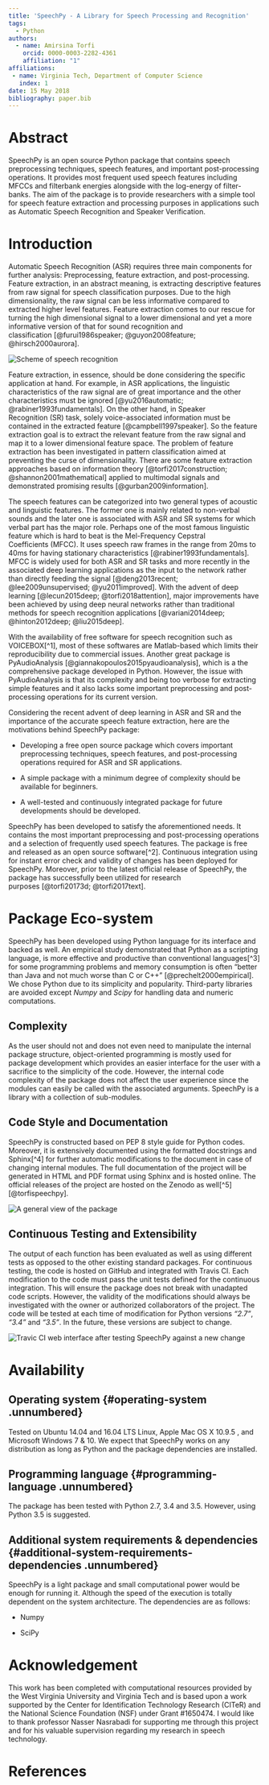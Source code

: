 ```yaml
---
title: 'SpeechPy - A Library for Speech Processing and Recognition'
tags:
  - Python
authors:
  - name: Amirsina Torfi
    orcid: 0000-0003-2282-4361
    affiliation: "1"
affiliations:
 - name: Virginia Tech, Department of Computer Science
   index: 1
date: 15 May 2018
bibliography: paper.bib
---
```


# Abstract
SpeechPy is an open source Python package that contains speech preprocessing techniques, speech features, and important post-processing operations. It provides most frequent used speech features including MFCCs and filterbank energies alongside with the log-energy of filter-banks. The aim of the package is to provide researchers with a simple tool for speech feature extraction and processing purposes in applications such as Automatic Speech Recognition and Speaker Verification.

# Introduction
Automatic Speech Recognition (ASR) requires three main components for
further analysis: Preprocessing, feature extraction, and
post-processing. Feature extraction, in an abstract meaning, is
extracting descriptive features from raw signal for speech
classification purposes. Due to the high
dimensionality, the raw signal can be less informative compared to
extracted higher level features. Feature extraction comes to our rescue
for turning the high dimensional signal to a lower dimensional and yet
a more informative version of that for sound recognition and
classification [@furui1986speaker; @guyon2008feature; @hirsch2000aurora].

![Scheme of speech recognition](_imgs/Scheme_of_speech_recognition_system.png)

Feature extraction, in essence, should be done considering the specific
application at hand. For example, in ASR applications, the linguistic
characteristics of the raw signal are of great importance and the other
characteristics must be
ignored [@yu2016automatic; @rabiner1993fundamentals]. On the other hand,
in Speaker Recognition (SR) task, solely voice-associated information
must be contained in the extracted feature [@campbell1997speaker]. So the
feature extraction goal is to extract the relevant feature from the raw
signal and map it to a lower dimensional feature space. The problem of
feature extraction has been investigated in pattern classification aimed
at preventing the curse of dimensionality. There are some feature
extraction approaches based on information theory
[@torfi2017construction; @shannon2001mathematical] applied to multimodal
signals and demonstrated promising results [@gurban2009information].

The speech features can be categorized into two general types of
acoustic and linguistic features. The former one is mainly related to
non-verbal sounds and the later one is associated with ASR and SR
systems for which verbal part has the major role. Perhaps one of the most
famous linguistic feature which is hard to beat is the Mel-Frequency
Cepstral Coefficients (MFCC). It uses speech raw frames in the range
from 20ms to 40ms for having stationary
characteristics [@rabiner1993fundamentals]. MFCC is widely used for both
ASR and SR tasks and more recently in the associated deep learning
applications as the input to the network rather than directly feeding
the signal [@deng2013recent; @lee2009unsupervised; @yu2011improved].
With the advent of deep learning [@lecun2015deep; @torfi2018attention],
major improvements have been achieved by using deep neural networks
rather than traditional methods for speech recognition
applications [@variani2014deep; @hinton2012deep; @liu2015deep].

With the availability of free software for speech recognition such as
VOICEBOX[^1], most of these softwares are Matlab-based which limits
their reproducibility due to commercial issues. Another great package is
PyAudioAnalysis [@giannakopoulos2015pyaudioanalysis], which is a
the comprehensive package developed in Python. However, the issue with
PyAudioAnalysis is that its complexity and being too verbose for
extracting simple features and it also lacks some important
preprocessing and post-processing operations for its current version.

Considering the recent advent of deep learning in ASR and SR and the
importance of the accurate speech feature extraction, here are the
motivations behind SpeechPy package:

  * Developing a free open source package which covers important
    preprocessing techniques, speech features, and post-processing
    operations required for ASR and SR applications.

  * A simple package with a minimum degree of complexity should be
    available for beginners.

  * A well-tested and continuously integrated package for future
    developments should be developed.

SpeechPy has been developed to satisfy the aforementioned needs. It
contains the most important preprocessing and post-processing operations
and a selection of frequently used speech features. The package is free
and released as an open source software[^2]. Continuous integration
using for instant error check and validity of changes has been deployed
for SpeechPy. Moreover, prior to the latest official release of
SpeechPy, the package has successfully been utilized for research
purposes [@torfi20173d; @torfi2017text].

# Package Eco-system


SpeechPy has been developed using Python language for its interface and
backed as well. An empirical study demonstrated that Python as a
scripting language, is more effective and productive than conventional
languages[^3] for some programming problems and memory consumption is
often “better than Java and not much worse than C or
C++” [@prechelt2000empirical]. We chose Python due to its simplicity and
popularity. Third-party libraries are avoided except *Numpy* and *Scipy*
for handling data and numeric computations.

## Complexity

As the user should not and does not even need to manipulate the internal
package structure, object-oriented programming is mostly used for
package development which provides an easier interface for the user with a
sacrifice to the simplicity of the code. However, the internal code
complexity of the package does not affect the user experience since the
modules can easily be called with the associated arguments. SpeechPy is
a library with a collection of sub-modules.

## Code Style and Documentation

SpeechPy is constructed based on PEP 8 style guide for Python codes.
Moreover, it is extensively documented using the formatted docstrings
and Sphinx[^4] for further automatic modifications to the document in
case of changing internal modules. The full documentation of the project
will be generated in HTML and PDF format using Sphinx and is hosted
online. The official releases of the project are hosted on the Zenodo as
well[^5] [@torfispeechpy].

![A general view of the package](_imgs/packageview.png)

## Continuous Testing and Extensibility

The output of each function has been evaluated as well as using different
tests as opposed to the other existing standard packages. For continuous
testing, the code is hosted on GitHub and integrated with Travis CI.
Each modification to the code must pass the unit tests defined for the
continuous integration. This will ensure the package does not break with
unadapted code scripts. However, the validity of the modifications
should always be investigated with the owner or authorized collaborators
of the project. The code will be tested at each time of modification for
Python versions *“2.7”*, *“3.4”* and *“3.5”*. In the future, these
versions are subject to change.

![Travic CI web interface after testing SpeechPy against a new change](_imgs/travicCI.png)

# Availability

## Operating system {#operating-system .unnumbered}

Tested on Ubuntu 14.04 and 16.04 LTS Linux, Apple Mac OS X 10.9.5 , and
Microsoft Windows 7 & 10. We expect that SpeechPy works on any
distribution as long as Python and the package dependencies are
installed.

## Programming language {#programming-language .unnumbered}

The package has been tested with Python 2.7, 3.4 and 3.5. However, using
Python 3.5 is suggested.

## Additional system requirements & dependencies {#additional-system-requirements-dependencies .unnumbered}

SpeechPy is a light package and small computational power would be
enough for running it. Although the speed of the execution is totally
dependent on the system architecture. The dependencies are as follows:

  * Numpy

  * SciPy

# Acknowledgement

This work has been completed with computational resources provided by the West Virginia University and Virginia Tech and is based upon a work
supported by the Center for Identification Technology Research (CITeR) and the National Science Foundation (NSF) under Grant \#1650474.
I would like to thank professor Nasser Nasrabadi for supporting me through this project and for his valuable supervision regarding my research in speech technology.

# References
